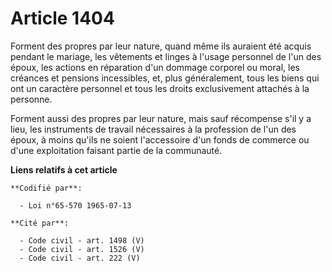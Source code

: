 # Article 1404

Forment des  propres par leur nature, quand même ils auraient été acquis pendant le mariage, les vêtements et linges à
l'usage personnel de l'un des époux, les actions en réparation d'un dommage corporel ou moral, les créances et pensions
incessibles, et, plus généralement, tous les biens qui ont un caractère personnel et tous les droits exclusivement attachés à
la personne.

Forment aussi des propres par leur nature, mais sauf récompense s'il y a lieu, les instruments de travail nécessaires à la
profession de l'un des époux, à moins qu'ils ne soient l'accessoire d'un fonds de commerce ou d'une exploitation faisant
partie de la communauté.

**Liens relatifs à cet article**

	**Codifié par**:

	  - Loi n°65-570 1965-07-13

	**Cité par**:

	  - Code civil - art. 1498 (V)
	  - Code civil - art. 1526 (V)
	  - Code civil - art. 222 (V)
